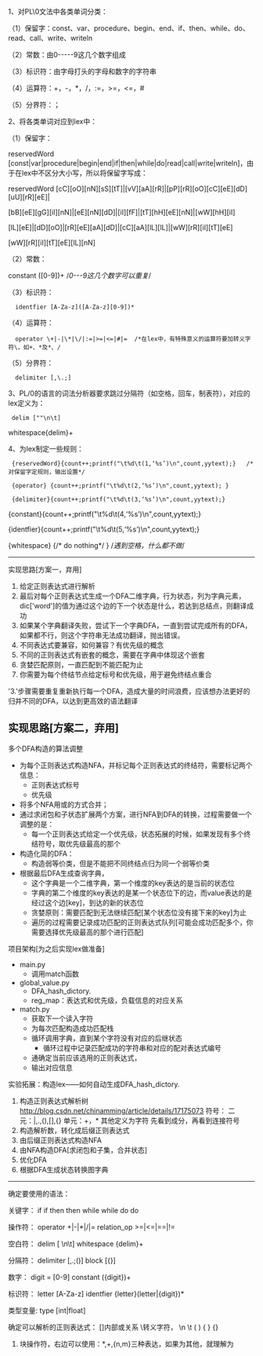 1、对PL\0文法中各类单词分类：

  （1）保留字：const、var、procedure、begin、end、if、then、while、do、read、call、write、writeln

  （2）常数：由0-----9这几个数字组成

  （3）标识符：由字母打头的字母和数字的字符串

  （4）运算符：+，-，*，/，:=，>=，<=，#

  （5）分界符：；

  2、将各类单词对应到lex中：

  （1）保留字：

reservedWord [const|var|procedure|begin|end|if|then|while|do|read|call|write|writeln]，由于在lex中不区分大小写，所以将保留字写成：

reservedWord [cC][oO][nN][sS][tT]|[vV][aA][rR]|[pP][rR][oO][cC][eE][dD][uU][rR][eE]|

[bB][eE][gG][iI][nN]|[eE][nN][dD]|[iI][fF]|[tT][hH][eE][nN]|[wW][hH][iI]

[lL][eE]|[dD][oO]|[rR][eE][aA][dD]|[cC][aA][lL][lL]|[wW][rR][iI][tT][eE]

[wW][rR][iI][tT][eE][lL][nN]

  （2）常数：

constant ([0-9])+  /*0---9这几个数字可以重复*/

  （3）标识符：

      identfier [A-Za-z]([A-Za-z][0-9])*

  （4）运算符：

      operator \+|-|\*|\/|:=|>=|<=|#|=  /*在lex中，有特殊意义的运算符要加转义字符\，如+、*及*、/

  （5）分界符：

      delimiter [,\.;]

  3、PL/0的语言的词法分析器要求跳过分隔符（如空格，回车，制表符），对应的lex定义为：

     delim [""\n\t]

whitespace{delim}+

  4、为lex制定一些规则：

     {reservedWord}{count++;printf("\t%d\t(1,‘%s’)\n",count,yytext);}   /*对保留字定规则，输出设置*/

     {operator} {count++;printf("\t%d\t(2,‘%s’)\n",count,yytext); }

     {delimiter}{count++;printf("\t%d\t(3,‘%s’)\n",count,yytext);}

{constant}{count++;printf("\t%d\t(4,‘%s’)\n",count,yytext);}

{identfier}{count++;printf("\t%d\t(5,‘%s’)\n",count,yytext);}

{whitespace} {/* do    nothing*/ }         /*遇到空格，什么都不做*/




----
实现思路[方案一，弃用]
1. 给定正则表达式进行解析
2. 最后对每个正则表达式生成一个DFA二维字典，行为状态，列为字典元素，dic['word']的值为通过这个边的下一个状态是什么，若达到总结点，则翻译成功
3. 如果某个字典翻译失败，尝试下一个字典DFA，一直到尝试完成所有的DFA，如果都不行，则这个字符串无法成功翻译，抛出错误。
4. 不同表达式要兼容，如何兼容？有优先级的概念
5. 不同的正则表达式有嵌套的概念，需要在字典中体现这个嵌套
6. 贪婪匹配原则，一直匹配到不能匹配为止
7. 你需要为每个终结节点给定标号和优先级，用于避免终结点重合

'3.'步骤需要重复重新执行每一个DFA，造成大量的时间浪费，应该想办法更好的归并不同的DFA，以达到更高效的语法翻译

实现思路[方案二，弃用]
----
 多个DFA构造的算法调整
 - 为每个正则表达式构造NFA，并标记每个正则表达式的终结符，需要标记两个信息：
     - 正则表达式标号
     - 优先级
 - 将多个NFA用或的方式合并；
 - 通过求闭包和子状态扩展两个方案，进行NFA到DFA的转换，过程需要做一个调整的是：
    - 每一个正则表达式给定一个优先级，状态拓展的时候，如果发现有多个终结符号，取优先级最高的那个
 - 构造化简的DFA：
    - 构造弱等价类，但是不能把不同终结点归为同一个弱等价类
 - 根据最后DFA生成查询字典，
    - 这个字典是一个二维字典，第一个维度的key表达的是当前的状态位
    - 字典的第二个维度的key表达的是某一个状态位下的边，而value表达的是经过这个边[key]，到达的新的状态位
    - 贪婪原则：需要匹配到无法继续匹配[某个状态位没有接下来的key]为止
    - 遍历的过程需要记录成功匹配的正则表达式队列[可能会成功匹配多个，你需要选择优先级最高的那个进行匹配]

项目架构[为之后实现lex做准备]
- main.py
  - 调用match函数
- global_value.py
  - DFA_hash_dictory.
  - reg_map：表达式和优先级，负载信息的对应关系
- match.py
  - 获取下一个读入字符
  - 为每次匹配构造成功匹配栈
  - 循环调用字典，直到某个字符没有对应的后继状态 
    - 循环过程中记录匹配成功的字符串和对应的配对表达式编号
  - 通确定当前应该选用的正则表达式，
  - 输出对应信息

实验拓展：构造lex——如何自动生成DFA_hash_dictory.
  1. 构造正则表达式解析树
    http://blog.csdn.net/chinamming/article/details/17175073
    符号：
      二元：|,.,(),[],{}
      单元：+，*
    其他定义为字符
    先看到成分，再看到连接符号
  2. 构造解析数，转化成后缀正则表达式
  3. 由后缀正则表达式构造NFA
  4. 由NFA构造DFA[求闭包和子集，合并状态]
  5. 优化DFA
  6. 根据DFA生成状态转换图字典


---

确定要使用的语法：


关键字：
if if
then then
while while
do do

操作符：
operator \+|-|\*|\/|=
relation_op >=|<=|==|!=

空白符：
delim [ \n\t] 
whitespace {delim}+ 

分隔符：
delimiter [,\.;\(\)]
block [{}]

数字：
digit = [0-9]
constant ({digit})+

标识符：
letter [A-Za-z]
identfier {letter}(letter|{digit})*

类型变量:
type [int|float]

确定可以解析的正则表达式：
[]内部或关系
\转义字符，
  \n
  \t
  \(
  \)
  \{
  \}
{}
1. 块操作符，右边可以使用：*,+,{n,m}三种表达，如果为其他，就理解为

